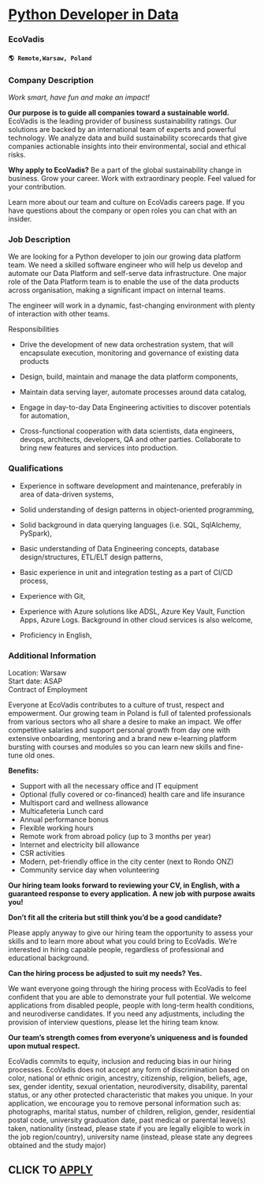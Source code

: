 # [Python Developer in Data](https://www.remotewlb.com/apply/python-developer-in-data)  
### EcoVadis  
#### `🌎 Remote,Warsaw, Poland`  

### **Company Description**

 _Work smart, have fun and make an impact!_

 **Our purpose is to guide all companies toward a sustainable world.** EcoVadis is the leading provider of business sustainability ratings. Our solutions are backed by an international team of experts and powerful technology. We analyze data and build sustainability scorecards that give companies actionable insights into their environmental, social and ethical risks.

 **Why apply to EcoVadis?** Be a part of the global sustainability change in business. Grow your career. Work with extraordinary people. Feel valued for your contribution.

Learn more about our team and culture on EcoVadis careers page. If you have questions about the company or open roles you can chat with an insider.

### **Job Description**

We are looking for a Python developer to join our growing data platform team. We need a skilled software engineer who will help us develop and automate our Data Platform and self-serve data infrastructure. One major role of the Data Platform team is to enable the use of the data products across organisation, making a significant impact on internal teams.

The engineer will work in a dynamic, fast-changing environment with plenty of interaction with other teams.

Responsibilities

  * Drive the development of new data orchestration system, that will encapsulate execution, monitoring and governance of existing data products

  * Design, build, maintain and manage the data platform components,

  * Maintain data serving layer, automate processes around data catalog,

  * Engage in day-to-day Data Engineering activities to discover potentials for automation,

  * Cross-functional cooperation with data scientists, data engineers, devops, architects, developers, QA and other parties. Collaborate to bring new features and services into production.

###  **Qualifications**

  * Experience in software development and maintenance, preferably in area of data-driven systems,

  * Solid understanding of design patterns in object-oriented programming,

  * Solid background in data querying languages (i.e. SQL, SqlAlchemy, PySpark),

  * Basic understanding of Data Engineering concepts, database design/structures, ETL/ELT design patterns,

  * Basic experience in unit and integration testing as a part of CI/CD process,

  * Experience with Git,

  * Experience with Azure solutions like ADSL, Azure Key Vault, Function Apps, Azure Logs. Background in other cloud services is also welcome,

  * Proficiency in English,

###  **Additional Information**

Location: Warsaw  
Start date: ASAP  
Contract of Employment

Everyone at EcoVadis contributes to a culture of trust, respect and empowerment. Our growing team in Poland is full of talented professionals from various sectors who all share a desire to make an impact. We offer competitive salaries and support personal growth from day one with extensive onboarding, mentoring and a brand new e-learning platform bursting with courses and modules so you can learn new skills and fine-tune old ones.

 **Benefits:**

  * Support with all the necessary office and IT equipment
  * Optional (fully covered or co-financed) health care and life insurance
  * Multisport card and wellness allowance
  * Multicafeteria Lunch card
  * Annual performance bonus
  * Flexible working hours
  * Remote work from abroad policy (up to 3 months per year) 
  * Internet and electricity bill allowance
  * CSR activities
  * Modern, pet-friendly office in the city center (next to Rondo ONZ)
  * Community service day when volunteering

 **Our hiring team looks forward to reviewing your CV, in English, with a guaranteed response to every application.** **A new job with purpose awaits you!**

**Don’t fit all the criteria but still think you’d be a good candidate?**

Please apply anyway to give our hiring team the opportunity to assess your skills and to learn more about what you could bring to EcoVadis. We’re interested in hiring capable people, regardless of professional and educational background.

 **Can the hiring process be adjusted to suit my needs? Yes.**

We want everyone going through the hiring process with EcoVadis to feel confident that you are able to demonstrate your full potential. We welcome applications from disabled people, people with long-term health conditions, and neurodiverse candidates. If you need any adjustments, including the provision of interview questions, please let the hiring team know.

 **Our team’s strength comes from everyone’s uniqueness and is founded upon mutual respect.**

EcoVadis commits to equity, inclusion and reducing bias in our hiring processes. EcoVadis does not accept any form of discrimination based on color, national or ethnic origin, ancestry, citizenship, religion, beliefs, age, sex, gender identity, sexual orientation, neurodiversity, disability, parental status, or any other protected characteristic that makes you unique. In your application, we encourage you to remove personal information such as: photographs, marital status, number of children, religion, gender, residential postal code, university graduation date, past medical or parental leave(s) taken, nationality (instead, please state if you are legally eligible to work in the job region/country), university name (instead, please state any degrees obtained and the study major)

  
## CLICK TO [APPLY](https://www.remotewlb.com/apply/python-developer-in-data)


